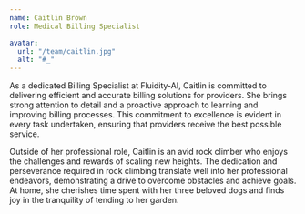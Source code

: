 ```yaml
---
name: Caitlin Brown
role: Medical Billing Specialist

avatar:
  url: "/team/caitlin.jpg"
  alt: "#_"
---
```


As a dedicated Billing Specialist at Fluidity-AI, Caitlin is committed to delivering efficient and accurate billing solutions for providers. She brings strong attention to detail and a proactive approach to learning and improving billing processes. This commitment to excellence is evident in every task undertaken, ensuring that providers receive the best possible service.

Outside of her professional role, Caitlin is an avid rock climber who enjoys the challenges and rewards of scaling new heights. The dedication and perseverance required in rock climbing translate well into her professional endeavors, demonstrating a drive to overcome obstacles and achieve goals. At home, she cherishes time spent with her three beloved dogs and finds joy in the tranquility of tending to her garden.
